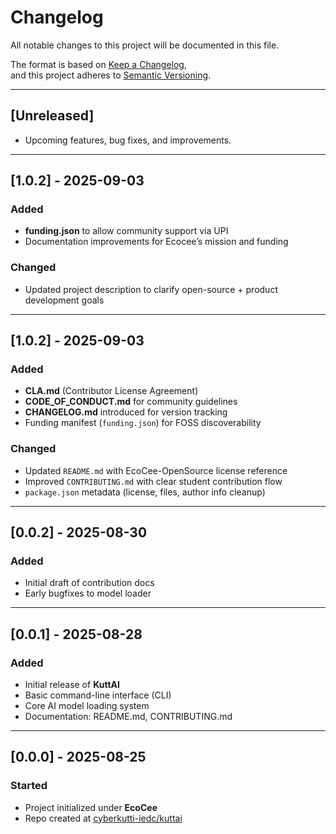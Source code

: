 # Changelog

All notable changes to this project will be documented in this file.

The format is based on [Keep a Changelog](https://keepachangelog.com/en/1.0.0/),  
and this project adheres to [Semantic Versioning](https://semver.org/).

---

## [Unreleased]
- Upcoming features, bug fixes, and improvements.

---
## [1.0.2] - 2025-09-03
### Added
- **funding.json** to allow community support via UPI  
- Documentation improvements for Ecocee’s mission and funding  

### Changed
- Updated project description to clarify open-source + product development goals  

---

## [1.0.2] - 2025-09-03
### Added
- **CLA.md** (Contributor License Agreement)  
- **CODE_OF_CONDUCT.md** for community guidelines  
- **CHANGELOG.md** introduced for version tracking  
- Funding manifest (`funding.json`) for FOSS discoverability  

### Changed
- Updated `README.md` with EcoCee-OpenSource license reference  
- Improved `CONTRIBUTING.md` with clear student contribution flow  
- `package.json` metadata (license, files, author info cleanup)  

---

## [0.0.2] - 2025-08-30
### Added
- Initial draft of contribution docs  
- Early bugfixes to model loader  

---

## [0.0.1] - 2025-08-28
### Added
- Initial release of **KuttAI**  
- Basic command-line interface (CLI)  
- Core AI model loading system  
- Documentation: README.md, CONTRIBUTING.md  

---

## [0.0.0] - 2025-08-25
### Started
- Project initialized under **EcoCee**  
- Repo created at [cyberkutti-iedc/kuttai](https://github.com/cyberkutti-iedc/kuttai)  
